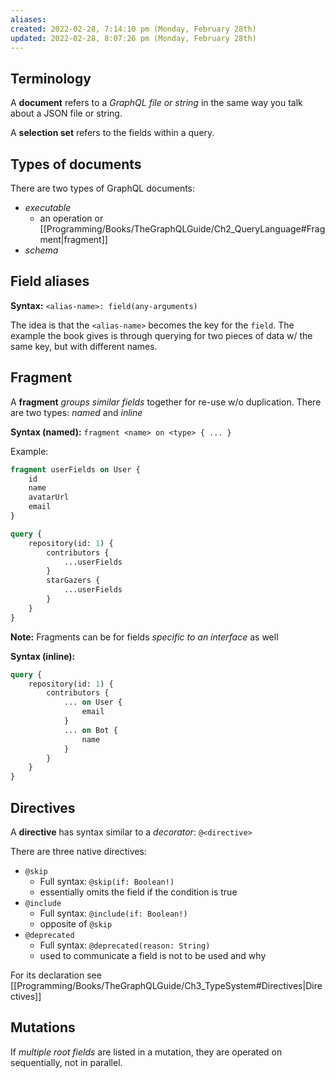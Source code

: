 ```yaml
---
aliases: 
created: 2022-02-28, 7:14:10 pm (Monday, February 28th)
updated: 2022-02-28, 8:07:26 pm (Monday, February 28th)
---
```


## Terminology

A **document** refers to a *GraphQL file or string* in the same way you talk about a JSON file or string.

A **selection set** refers to the fields within a query.
## Types of documents


There are two types of GraphQL documents:
- *executable*
    - an operation or [[Programming/Books/TheGraphQLGuide/Ch2_QueryLanguage#Fragment|fragment]]
- *schema*

## Field aliases

**Syntax:** `<alias-name>: field(any-arguments)`

The idea is that the `<alias-name>` becomes the key for the `field`.
The example the book gives is through querying for two pieces of data w/ the same key, but with different names.

## Fragment

A **fragment** *groups similar fields* together for re-use w/o duplication.
There are two types: *named* and *inline*

**Syntax (named):** `fragment <name> on <type> { ... }`

Example:
```graphql
fragment userFields on User {
    id
    name
    avatarUrl
    email
}

query {
    repository(id: 1) {
        contributors {
            ...userFields
        }
        starGazers {
            ...userFields
        }
    }
}
```

**Note:** Fragments can be for fields *specific to an interface* as well

**Syntax (inline):**
```graphql
query {
    repository(id: 1) {
        contributors {
            ... on User {
                email
            }
            ... on Bot {
                name
            }
        }
    }
}
```

## Directives

A **directive** has syntax similar to a *decorator*: `@<directive>`

There are three native directives:
- `@skip`
    - Full syntax: `@skip(if: Boolean!)`
    - essentially omits the field if the condition is true
- `@include`
    - Full syntax: `@include(if: Boolean!)`
    - opposite of `@skip`
- `@deprecated`
    - Full syntax: `@deprecated(reason: String)`
    - used to communicate a field is not to be used and why

For its declaration see [[Programming/Books/TheGraphQLGuide/Ch3_TypeSystem#Directives|Directives]]


## Mutations

If *multiple root fields* are listed in a mutation, they are operated on sequentially, not in parallel.